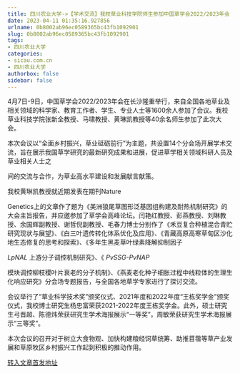 ```yaml
---
title: 四川农业大学->【学术交流】我校草业科技学院师生参加中国草学会2022/2023年会 | sicau.com.cn
date: 2023-04-11 01:35:16.927856
urlname: 0b8002ab96ec0589365bc43fb1092901
slug: 0b8002ab96ec0589365bc43fb1092901
tags: 
- 四川农业大学
categories:
- sicau.com.cn
- 四川农业大学
authorbox: false
sidebar: false
---
```

4月7日-9日，中国草学会2022/2023年会在长沙隆重举行，来自全国各地草业及相关领域的科学家、教育工作者、学生、专业人士等1600余人参加了会议。我校草业科技学院张新全教授、马啸教授、黄琳凯教授等40余名师生参加了此次大会。  

本次会议以“全面乡村振兴，草业砥砺前行”为主题，共设置14个分会场开展学术交流，旨在展示我国草学研究的最新研究成果和进展，促进草学相关领域科研人员及草业相关人士之
<!--more-->
间的交流与合作，为草业高水平建设和发展献言献策。

我校黄琳凯教授就近期发表在期刊Nature

Genetics上的文章作了题为《美洲狼尾草图形泛基因组构建及耐热机制研究》的大会主旨报告，并应邀参加了草学会高峰论坛。闫艳红教授、彭燕教授、刘琳教授、余国辉副教授、谢哲倪副教授、毛春力博士分别作了《禾豆复合种植混合青贮研究现状与展望》、《白三叶遗传转化体系优化及应用》、《青藏高原高寒草甸区沙化地生态修复的思考和探索》、《多年生黑麦草叶绿素降解抑制因子

_LpNAL_ 上游分子调控机制研究》、《 _PvSSG-PvNAP_

模块调控柳枝稷叶片衰老的分子机制》、《燕麦老化种子细胀过程中线粒体的生理生化响应研究》分会场专题报告，与全国各地草学专家进行了探讨交流。

会议举行了“草业科学技术奖”颁奖仪式、2021年度和2022年度“王栋奖学金”颁奖仪式，我校博士研究生杨忠富荣获2021-2022年度王栋奖学金。此外，硕士研究生弓晋超、陈德炜荣获研究生学术海报展示“一等奖”，周敏荣获研究生学术海报展示“三等奖”。

本次会议的召开对于树立大食物观、加快构建粮经饲草统筹、助推苜蓿等草产业发展和草原牧区乡村振兴工作起到积极的推动作用。



[转入文章首发地址](https://news.sicau.edu.cn/info/1078/71744.htm)
